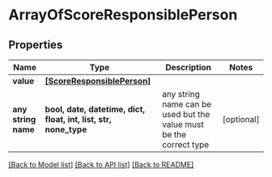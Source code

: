 # ArrayOfScoreResponsiblePerson


## Properties
Name | Type | Description | Notes
------------ | ------------- | ------------- | -------------
**value** | [**[ScoreResponsiblePerson]**](ScoreResponsiblePerson.md) |  | 
**any string name** | **bool, date, datetime, dict, float, int, list, str, none_type** | any string name can be used but the value must be the correct type | [optional]

[[Back to Model list]](../README.md#documentation-for-models) [[Back to API list]](../README.md#documentation-for-api-endpoints) [[Back to README]](../README.md)


